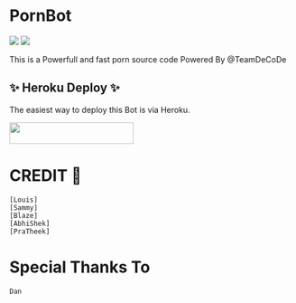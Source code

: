 # PornBot
<a href="https://t.me/OfficialDeCode"><img src="https://img.shields.io/badge/Join-Telegram%20Channel-red.svg?logo=Telegram"></a>
<a href="t.me/DeCodeSupport"><img src="https://img.shields.io/badge/Join-Telegram%20Group-blue.svg?logo=telegram"></a>


This is a Powerfull and fast porn source code Powered By @TeamDeCoDe

## ✨ Heroku Deploy ✨
The easiest way to deploy this Bot is via Heroku.

<p align="left"><a href="https://heroku.com/deploy?template=https://github.com/TeamDeCode/pornbot"> <img src="https://img.shields.io/badge/Deploy%20To%20Heroku-black?style=for-the-badge&logo=heroku" width="220" height="38.45"/></a></p>


# CREDIT 💞
```
[Louis]
[Sammy]
[Blaze]
[AbhiShek]
[PraTheek]
```

# Special Thanks To 
`Dan`

